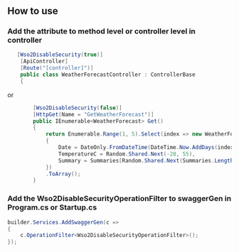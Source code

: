 # 


## How to use

### Add the attribute to method level or controller level in controller
```cs
   [Wso2DisableSecurity(true)]
    [ApiController]
    [Route("[controller]")]
    public class WeatherForecastController : ControllerBase
    {
```

or 

```cs
        [Wso2DisableSecurity(false)]
        [HttpGet(Name = "GetWeatherForecast")]
        public IEnumerable<WeatherForecast> Get()
        {
            return Enumerable.Range(1, 5).Select(index => new WeatherForecast
            {
                Date = DateOnly.FromDateTime(DateTime.Now.AddDays(index)),
                TemperatureC = Random.Shared.Next(-20, 55),
                Summary = Summaries[Random.Shared.Next(Summaries.Length)]
            })
            .ToArray();
        }
```
### Add the Wso2DisableSecurityOperationFilter to swaggerGen in Program.cs or Startup.cs
```cs
builder.Services.AddSwaggerGen(c =>
{
    c.OperationFilter<Wso2DisableSecurityOperationFilter>();
});
```

